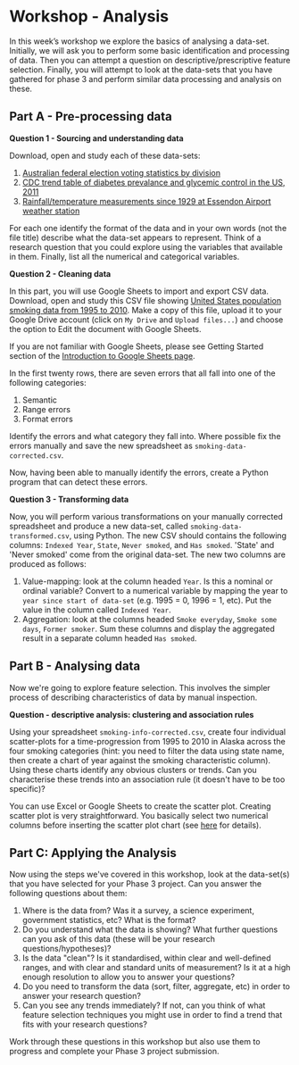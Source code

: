 ﻿Workshop - Analysis
===================

In this week’s workshop we explore the basics of analysing a data-set. Initially, we will ask you to perform some basic identification and processing of data. Then you can attempt a question on descriptive/prescriptive feature selection. Finally, you will attempt to look at the data-sets that you have gathered for phase 3 and perform similar data processing and analysis on these.

Part A - Pre-processing data
----------------------------

**Question 1 - Sourcing and understanding data**

Download, open and study each of these data-sets:

1. [Australian federal election voting statistics by division](federal_election_2013_division.csv)
2. [CDC trend table of diabetes prevalance and glycemic control in the US, 2011](cdc1.json)
3. [Rainfall/temperature measurements since 1929 at Essendon Airport weather station](essendon_airport.xlsx)

For each one identify the format of the data and in your own words (not the file title) describe what the data-set appears to represent. Think of a research question that you could explore using the variables that available in them. Finally, list all the numerical and categorical variables.

**Question 2 - Cleaning data**

In this part, you will use Google Sheets
to import and export CSV data. Download, open and study this CSV file showing [United States population smoking data from 1995 to 2010](smoking_data_us_1995_2010.csv). Make a copy of this file, upload it to your Google Drive account (click on `My Drive` and `Upload files...`) and choose the option to Edit the document with Google Sheets.

If you are not familiar with Google Sheets, please see Getting Started section of the [Introduction to Google Sheets page](https://sites.google.com/site/gssheet/home).

In the first twenty rows, there are seven errors that all fall into one of the following categories:

1. Semantic
2. Range errors
3. Format errors

Identify the errors and what category they fall into. Where possible fix the errors manually and save the new spreadsheet as `smoking-data-corrected.csv`.

Now, having been able to manually identify the errors, create a Python program that can detect these errors.

**Question 3 - Transforming data**

Now, you will perform various transformations on your manually corrected spreadsheet and produce a new data-set, called `smoking-data-transformed.csv`, using Python. The new CSV should contains the following columns: `Indexed Year`, `State`, `Never smoked`, and `Has smoked`. 'State' and 'Never smoked' come from the original data-set. The new two columns are produced as follows:

1. Value-mapping: look at the column headed `Year`. Is this a nominal or ordinal variable? Convert to a numerical variable by mapping the year to `year since start of data-set` (e.g. 1995 = 0, 1996 = 1, etc). Put the value in the column called `Indexed Year`.
2. Aggregation: look at the columns headed `Smoke everyday`, `Smoke some days`, `Former smoker`. Sum these columns and display the aggregated result in a separate column headed `Has smoked`.

Part B - Analysing data
-----------------------

Now we're going to explore feature selection. This involves the simpler process of describing characteristics of data by manual inspection.

**Question - descriptive analysis: clustering and association rules**

Using your spreadsheet `smoking-info-corrected.csv`, create four individual scatter-plots for a time-progression from 1995 to 2010 in Alaska across the four smoking categories (hint: you need to filter the data using state name, then create a chart of year against the smoking characteristic column). Using these charts identify any obvious clusters or trends. Can you characterise these trends into an association rule (it doesn't have to be too specific)?

You can use Excel or Google Sheets to create the scatter plot. Creating scatter plot is very straightforward. You basically select two numerical columns before inserting the scatter plot chart (see [here](https://support.google.com/docs/answer/190718?hl=en) for details).

Part C: Applying the Analysis
-----------------------------

Now using the steps we've covered in this workshop, look at the data-set(s) that you have selected for your Phase 3 project. Can you answer the following questions about them:

1. Where is the data from? Was it a survey, a science experiment, government statistics, etc? What is the format?
2. Do you understand what the data is showing? What further questions can you ask of this data (these will be your research questions/hypotheses)?
3. Is the data "clean"? Is it standardised, within clear and well-defined ranges, and with clear and standard units of measurement? Is it at a high enough resolution to allow you to answer your questions?
4. Do you need to transform the data (sort, filter, aggregate, etc) in order to answer your research question?
5. Can you see any trends immediately? If not, can you think of what feature selection techniques you might use in order to find a trend that fits with your research questions?

Work through these questions in this workshop but also use them to progress and complete your Phase 3 project submission.
